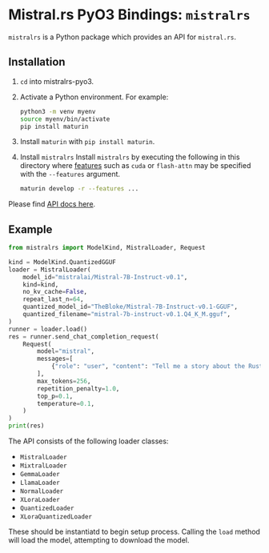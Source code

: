 # Mistral.rs PyO3 Bindings: `mistralrs`

`mistralrs` is a Python package which provides an API for `mistral.rs`.

## Installation
1) `cd` into mistralrs-pyo3.

2) Activate a Python environment. For example:

    ```bash
    python3 -m venv myenv
    source myenv/bin/activate
    pip install maturin
    ```

3) Install `maturin` with `pip install maturin`.

4) Install `mistralrs`
    Install `mistralrs` by executing the following in this directory where [features](../README.md#building-for-gpu-metal-or-enabling-other-features) such as `cuda` or `flash-attn` may be specified with the `--features` argument.

    ```bash
    maturin develop -r --features ...
    ```

Please find [API docs here](API.md).

## Example
```python
from mistralrs import ModelKind, MistralLoader, Request

kind = ModelKind.QuantizedGGUF
loader = MistralLoader(
    model_id="mistralai/Mistral-7B-Instruct-v0.1",
    kind=kind,
    no_kv_cache=False,
    repeat_last_n=64,
    quantized_model_id="TheBloke/Mistral-7B-Instruct-v0.1-GGUF",
    quantized_filename="mistral-7b-instruct-v0.1.Q4_K_M.gguf",
)
runner = loader.load()
res = runner.send_chat_completion_request(
    Request(
        model="mistral",
        messages=[
            {"role": "user", "content": "Tell me a story about the Rust type system."}
        ],
        max_tokens=256,
        repetition_penalty=1.0,
        top_p=0.1,
        temperature=0.1,
    )
)
print(res)
```

The API consists of the following loader classes:
- `MistralLoader`
- `MixtralLoader`
- `GemmaLoader`
- `LlamaLoader`
- `NormalLoader`
- `XLoraLoader`
- `QuantizedLoader`
- `XLoraQuantizedLoader`

These should be instantiatd to begin setup process. Calling the `load` method will load the model, attempting to download the model.